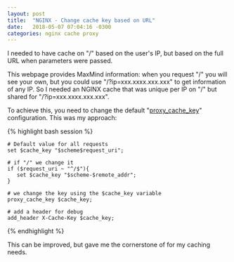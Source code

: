 ```yaml
---
layout: post
title:  "NGINX - Change cache key based on URL"
date:   2018-05-07 07:04:16 -0300
categories: nginx cache proxy
---
```

I needed to have cache on "/" based on the user's IP, but based on the full URL when parameters were passed. 

This webpage provides MaxMind information: when you request "/" you will see your own, but you could use "/?ip=xxx.xxxx.xxx.xxx" to get information of any IP. So I needed an NGINX cache that was unique per IP on "/" but shared for "/?ip=xxx.xxxx.xxx.xxx".

To achieve this, you need to change the default "[proxy_cache_key](http://nginx.org/en/docs/http/ngx_http_proxy_module.html#proxy_cache_key)" configuration. This was my approach:

{% highlight bash session %}

    # Default value for all requests
    set $cache_key "$scheme$request_uri";

    # if "/" we change it
    if ($request_uri ~ "^/$"){
       set $cache_key "$scheme-$remote_addr";
    }
    
    # we change the key using the $cache_key variable
    proxy_cache_key $cache_key;
    
    # add a header for debug
    add_header X-Cache-Key $cache_key;

{% endhighlight %}

This can be improved, but gave me the cornerstone of for my caching needs.

